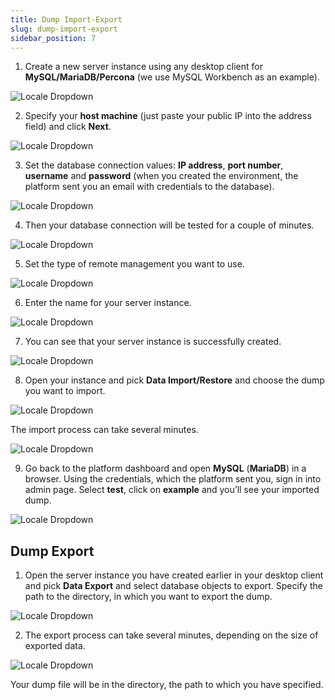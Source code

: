 ```yaml
---
title: Dump Import-Export
slug: dump-import-export
sidebar_position: 7
---
```


<!-- # Import and Export Dump Files to MySQL/MariaDB/Percona -->
<!-- ## Dump Import -->

1. Create a new server instance using any desktop client for **MySQL/MariaDB/Percona** (we use MySQL Workbench as an example).

<div style={{
    display:'flex',
    justifyContent: 'center',
    margin: '0 0 1rem 0'
}}>

![Locale Dropdown](./img/DumpImport-Export/01-mysql-workbench.png)
</div>

2. Specify your **host machine** (just paste your public IP into the address field) and click **Next**.

<div style={{
    display:'flex',
    justifyContent: 'center',
    margin: '0 0 1rem 0'
}}>

![Locale Dropdown](./img/DumpImport-Export/02-remote-host-public-ip.png)

</div>

3. Set the database connection values: **IP address**, **port number**, **username** and **password** (when you created the environment, the platform sent you an email with credentials to the database).

<div style={{
    display:'flex',
    justifyContent: 'center',
    margin: '0 0 1rem 0'
}}>

![Locale Dropdown](./img/DumpImport-Export/03-database-connection-credentials.png)
</div>

4. Then your database connection will be tested for a couple of minutes.

<div style={{
    display:'flex',
    justifyContent: 'center',
    margin: '0 0 1rem 0'
}}>

![Locale Dropdown](./img/DumpImport-Export/04-testing-database-connection.png)
</div>

5. Set the type of remote management you want to use.

<div style={{
    display:'flex',
    justifyContent: 'center',
    margin: '0 0 1rem 0'
}}>

![Locale Dropdown](./img/DumpImport-Export/05-do-not-use-remote-management.png)
</div>

6. Enter the name for your server instance.

<div style={{
    display:'flex',
    justifyContent: 'center',
    margin: '0 0 1rem 0'
}}>

![Locale Dropdown](./img/DumpImport-Export/06-server-instance-name.png)
</div>

7. You can see that your server instance is successfully created.

<div style={{
    display:'flex',
    justifyContent: 'center',
    margin: '0 0 1rem 0'
}}>

![Locale Dropdown](./img/DumpImport-Export/07-database-connection-established.png)
</div>

8. Open your instance and pick **Data Import/Restore** and choose the dump you want to import.

<div style={{
    display:'flex',
    justifyContent: 'center',
    margin: '0 0 1rem 0'
}}>

![Locale Dropdown](./img/DumpImport-Export/08-data-import-restore.png)
</div>

The import process can take several minutes.

<div style={{
    display:'flex',
    justifyContent: 'center',
    margin: '0 0 1rem 0'
}}>

![Locale Dropdown](./img/DumpImport-Export/09-start-import.png)
</div>

9. Go back to the platform dashboard and open **MySQL** (**MariaDB**) in a browser. Using the credentials, which the platform sent you, sign in into admin page. Select **test**, click on **example** and you’ll see your imported dump.

<div style={{
    display:'flex',
    justifyContent: 'center',
    margin: '0 0 1rem 0'
}}>

![Locale Dropdown](./img/DumpImport-Export/10-phpmyadmin-imported-dump.png)
</div>

## Dump Export
1. Open the server instance you have created earlier in your desktop client and pick **Data Export** and select database objects to export. Specify the path to the directory, in which you want to export the dump.

<div style={{
    display:'flex',
    justifyContent: 'center',
    margin: '0 0 1rem 0'
}}>

![Locale Dropdown](./img/DumpImport-Export/11-data-export.png)
</div>

2. The export process can take several minutes, depending on the size of exported data.

<div style={{
    display:'flex',
    justifyContent: 'center',
    margin: '0 0 1rem 0'
}}>

![Locale Dropdown](./img/DumpImport-Export/12-start-export.png)
</div>

Your dump file will be in the directory, the path to which you have specified.
